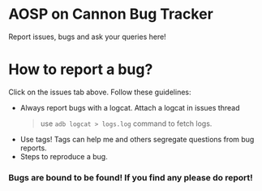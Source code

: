# AOSP on Cannon Bug Tracker
Report issues, bugs and ask your queries here!

# How to report a bug?
Click on the issues tab above. Follow these guidelines:
* Always report bugs with a logcat. Attach a logcat in issues thread
  > use `adb logcat > logs.log` command to fetch logs.
* Use tags! Tags can help me and others segregate questions from bug reports.
* Steps to reproduce a bug.

### Bugs are bound to be found! If you find any please do report!
